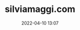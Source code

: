 ---
title: "silviamaggi.com"
bookmarkOf: https://silviamaggidesign.com
excerpt: ""
category: "Bookmark"
date: "2022-04-10 13:07"
---